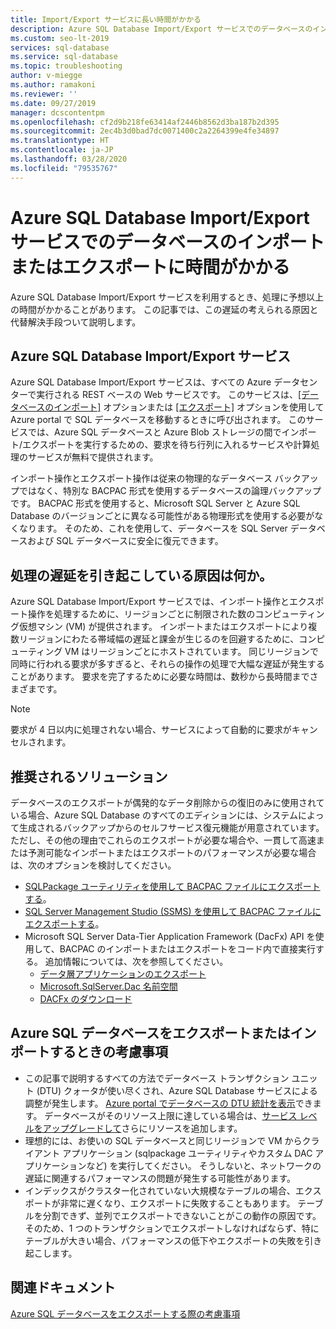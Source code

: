 ```yaml
---
title: Import/Export サービスに長い時間がかかる
description: Azure SQL Database Import/Export サービスでのデータベースのインポートまたはエクスポートに時間がかかる
ms.custom: seo-lt-2019
services: sql-database
ms.service: sql-database
ms.topic: troubleshooting
author: v-miegge
ms.author: ramakoni
ms.reviewer: ''
ms.date: 09/27/2019
manager: dcscontentpm
ms.openlocfilehash: cf2d9b218fe63414af2446b8562d3ba187b2d395
ms.sourcegitcommit: 2ec4b3d0bad7dc0071400c2a2264399e4fe34897
ms.translationtype: HT
ms.contentlocale: ja-JP
ms.lasthandoff: 03/28/2020
ms.locfileid: "79535767"
---
```

# <a name="azure-sql-database-importexport-service-takes-a-long-time-to-import-or-export-a-database"></a>Azure SQL Database Import/Export サービスでのデータベースのインポートまたはエクスポートに時間がかかる

Azure SQL Database Import/Export サービスを利用するとき、処理に予想以上の時間がかかることがあります。 この記事では、この遅延の考えられる原因と代替解決手段ついて説明します。

## <a name="azure-sql-database-importexport-service"></a>Azure SQL Database Import/Export サービス

Azure SQL Database Import/Export サービスは、すべての Azure データセンターで実行される REST ベースの Web サービスです。 このサービスは、[[データベースのインポート]](sql-database-import.md#using-azure-portal) オプションまたは [[エクスポート]](https://docs.microsoft.com/azure/sql-database/sql-database-export#export-to-a-bacpac-file-using-the-azure-portal) オプションを使用して Azure portal で SQL データベースを移動するときに呼び出されます。 このサービスでは、Azure SQL データベースと Azure Blob ストレージの間でインポート/エクスポートを実行するための、要求を待ち行列に入れるサービスや計算処理のサービスが無料で提供されます。

インポート操作とエクスポート操作は従来の物理的なデータベース バックアップではなく、特別な BACPAC 形式を使用するデータベースの論理バックアップです。 BACPAC 形式を使用すると、Microsoft SQL Server と Azure SQL Database のバージョンごとに異なる可能性がある物理形式を使用する必要がなくなります。 そのため、これを使用して、データベースを SQL Server データベースおよび SQL データベースに安全に復元できます。

## <a name="what-causes-delays-in-the-process"></a>処理の遅延を引き起こしている原因は何か。

Azure SQL Database Import/Export サービスでは、インポート操作とエクスポート操作を処理するために、リージョンごとに制限された数のコンピューティング仮想マシン (VM) が提供されます。 インポートまたはエクスポートにより複数リージョンにわたる帯域幅の遅延と課金が生じるのを回避するために、コンピューティング VM はリージョンごとにホストされています。 同じリージョンで同時に行われる要求が多すぎると、それらの操作の処理で大幅な遅延が発生することがあります。 要求を完了するために必要な時間は、数秒から長時間までさまざまです。

> [!NOTE]
> 要求が 4 日以内に処理されない場合、サービスによって自動的に要求がキャンセルされます。

## <a name="recommended-solutions"></a>推奨されるソリューション

データベースのエクスポートが偶発的なデータ削除からの復旧のみに使用されている場合、Azure SQL Database のすべてのエディションには、システムによって生成されるバックアップからのセルフサービス復元機能が用意されています。 ただし、その他の理由でこれらのエクスポートが必要な場合や、一貫して高速または予測可能なインポートまたはエクスポートのパフォーマンスが必要な場合は、次のオプションを検討してください。

* [SQLPackage ユーティリティを使用して BACPAC ファイルにエクスポートする](https://docs.microsoft.com/azure/sql-database/sql-database-export#export-to-a-bacpac-file-using-the-sqlpackage-utility)。
* [SQL Server Management Studio (SSMS) を使用して BACPAC ファイルにエクスポートする](https://docs.microsoft.com/azure/sql-database/sql-database-export#export-to-a-bacpac-file-using-sql-server-management-studio-ssms)。
* Microsoft SQL Server Data-Tier Application Framework (DacFx) API を使用して、BACPAC のインポートまたはエクスポートをコード内で直接実行する。 追加情報については、次を参照してください。
  * [データ層アプリケーションのエクスポート](https://docs.microsoft.com/sql/relational-databases/data-tier-applications/export-a-data-tier-application)
  * [Microsoft.SqlServer.Dac 名前空間](https://docs.microsoft.com/dotnet/api/microsoft.sqlserver.dac)
  * [DACFx のダウンロード](https://www.microsoft.com/download/details.aspx?id=55713)

## <a name="things-to-consider-when-you-export-or-import-an-azure-sql-database"></a>Azure SQL データベースをエクスポートまたはインポートするときの考慮事項

* この記事で説明するすべての方法でデータベース トランザクション ユニット (DTU) クォータが使い尽くされ、Azure SQL Database サービスによる調整が発生します。 [Azure portal でデータベースの DTU 統計を表示](https://docs.microsoft.com/azure/sql-database/sql-database-monitor-tune-overview#sql-database-resource-monitoring)できます。 データベースがそのリソース上限に達している場合は、[サービス レベルをアップグレードして](https://docs.microsoft.com/azure/sql-database/sql-database-scale-resources)さらにリソースを追加します。
* 理想的には、お使いの SQL データベースと同じリージョンで VM からクライアント アプリケーション (sqlpackage ユーティリティやカスタム DAC アプリケーションなど) を実行してください。 そうしないと、ネットワークの遅延に関連するパフォーマンスの問題が発生する可能性があります。
* インデックスがクラスター化されていない大規模なテーブルの場合、エクスポートが非常に遅くなり、エクスポートに失敗することもあります。 テーブルを分割できず、並列でエクスポートできないことがこの動作の原因です。 そのため、1 つのトランザクションでエクスポートしなければならず、特にテーブルが大きい場合、パフォーマンスの低下やエクスポートの失敗を引き起こします。


## <a name="related-documents"></a>関連ドキュメント

[Azure SQL データベースをエクスポートする際の考慮事項](https://docs.microsoft.com/azure/sql-database/sql-database-export#considerations-when-exporting-an-azure-sql-database)
